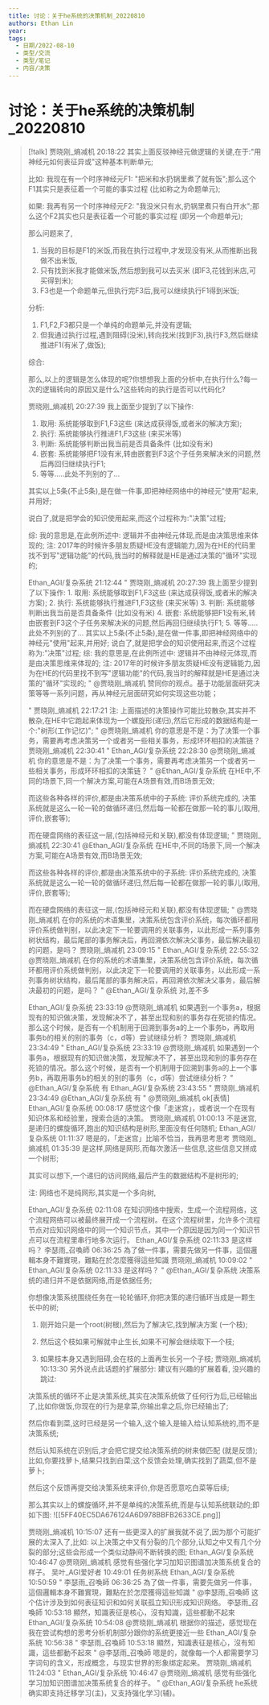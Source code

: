 ```yaml
---
title: 讨论：关于he系统的决策机制_20220810
authors: Ethan Lin
year:
tags:
  - 日期/2022-08-10 
  - 类型/交流 
  - 类型/笔记 
  - 内容/决策 
---
```



# 讨论：关于he系统的决策机制_20220810








> [!talk]
> 贾晓刚_熵减机  20:18:22
> 其实上面反驳神经元做逻辑的关键,在于:"用神经元如何表征异或"这种基本判断单元;
> 
> 比如: 我现在有一个时序神经元F1: "把米和水扔锅里煮了就有饭";那么这个F1其实只是表征着一个可能的事实过程 (比如称之为命题单元);
> 
> 如果: 我再有另一个时序神经元F2: "我没米只有水,扔锅里煮只有白开水";那么这个F2其实也只是表征着一个可能的事实过程 (即另一个命题单元);
> 
> 那么问题来了,
> 1. 当我的目标是F1的米饭,而我在执行过程中,才发现没有米,从而推断出我做不出米饭,
> 2. 只有找到米我才能做米饭,然后想到我可以去买米 (即F3,花钱到米店,可买得到米);
> 3. F3也是一个命题单元,但执行完F3后,我可以继续执行F1得到米饭;
> 
> 分析:
> 
> 1. F1,F2,F3都只是一个单纯的命题单元,并没有逻辑;
> 2. 但我通过执行过程,遇到阻碍(没米),转向找米(找到F3),执行F3,然后继续推进F1(有米了,做饭);
> 
> 综合:
> 
> 那么,以上的逻辑是怎么体现的呢?你想想我上面的分析中,在执行什么?每一次的逻辑转向的原因又是什么?这些转向的执行是否可以代码化?
> 
> 
> 
> 贾晓刚_熵减机  20:27:39
> 我上面至少提到了以下操作:
> 1. 取用: 
> 	系统能够取到F1,F3这些 (来达成获得饭,或者米的解决方案);
> 2. 执行: 
> 	系统能够执行推进F1,F3这些 (来买米等)
> 3. 判断:
> 	系统能够判断出我当前是否具备条件 (比如没有米)
> 4. 嵌套:
> 	系统能够把F1没有米,转由嵌套到F3这个子任务来解决米的问题,然后再回归继续执行F1;
> 5. 等等…..此处不列别的了…
> 
> 
> 其实以上5条(不止5条),是在做一件事,即把神经网络中的神经元"使用"起来,并用好;
> 
> 说白了,就是把学会的知识使用起来,而这个过程称为:"决策"过程;
> 
> 综: 我的意思是,在此例所述中: 逻辑并不由神经元体现,而是由决策思维来体现的;
> 注: 2017年的时候许多朋友质疑HE没有逻辑能力,因为在HE的代码里找不到写"逻辑功能"的代码,我当时的解释就是HE是通过决策的"循环"实现的;
> 
> Ethan_AGI/复杂系统  21:12:44
> " 贾晓刚_熵减机 20:27:39
> 我上面至少提到了以下操作: 1. 取用:  	系统能够取到F1,F3这些 (来达成获得饭,或者米的解决方案); 2. 执行:  	系统能够执行推进F1,F3这些 (来买米等) 3. 判断: 	系统能够判断出我当前是否具备条件 (比如没有米) 4. 嵌套: 	系统能够把F1没有米,转由嵌套到F3这个子任务来解决米的问题,然后再回归继续执行F1; 5. 等等…..此处不列别的了…   其实以上5条(不止5条),是在做一件事,即把神经网络中的神经元"使用"起来,并用好;  说白了,就是把学会的知识使用起来,而这个过程称为:"决策"过程;  综: 我的意思是,在此例所述中: 逻辑并不由神经元体现,而是由决策思维来体现的; 注: 2017年的时候许多朋友质疑HE没有逻辑能力,因为在HE的代码里找不到写"逻辑功能"的代码,我当时的解释就是HE是通过决策的"循环"实现的; "
> @贾晓刚_熵减机 赞同你的观点。基于功能层面研究决策等等一系列问题，再从神经元层面研究如何实现这些功能；
> 
> " 贾晓刚_熵减机 22:17:21
> 注: 上面描述的决策操作可能比较散杂,其实并不散杂,在HE中它跑起来体现为一个螺旋形(递归),然后它形成的数据结构是一个:"树形(工作记忆)"; "
> @贾晓刚_熵减机 你的意思是不是：为了决策一个事务，需要再考虑决策另一个或者另一些相关事务，形成环环相扣的决策链？
> 贾晓刚_熵减机  22:30:41
> " Ethan_AGI/复杂系统 22:28:30
> @贾晓刚_熵减机 你的意思是不是：为了决策一个事务，需要再考虑决策另一个或者另一些相关事务，形成环环相扣的决策链？ "
> @Ethan_AGI/复杂系统 在HE中,不同的场景下,同一个解决方案,可能在A场景有效,而B场景无效;
> 
> 而这些各种各样的评价,都是由决策系统中的子系统: 评价系统完成的,
> 决策系统就是这么一轮一轮的做循环递归,然后每一轮都在做那一轮的事儿(取用,评价,嵌套等);
> 
> 而在硬盘网络的表征这一层,(包括神经元和关联),都没有体现逻辑;
> " 贾晓刚_熵减机 22:30:41
> @Ethan_AGI/复杂系统 在HE中,不同的场景下,同一个解决方案,可能在A场景有效,而B场景无效;
> 
> 而这些各种各样的评价,都是由决策系统中的子系统: 评价系统完成的,
> 决策系统就是这么一轮一轮的做循环递归,然后每一轮都在做那一轮的事儿(取用,评价,嵌套等);
> 
> 而在硬盘网络的表征这一层,(包括神经元和关联),都没有体现逻辑; "
> @贾晓刚_熵减机 在你的系统的术语集里，决策系统包含评价系统，每次循环都用评价系统做判别，以此决定下一轮要调用的关联事务，以此形成一系列事务树状结构，最后尾部的事务解决后，再回溯依次解决父事务，最后解决最初的问题，是吗？
> 贾晓刚_熵减机  23:09:15
> " Ethan_AGI/复杂系统 22:55:32
> @贾晓刚_熵减机 在你的系统的术语集里，决策系统包含评价系统，每次循环都用评价系统做判别，以此决定下一轮要调用的关联事务，以此形成一系列事务树状结构，最后尾部的事务解决后，再回溯依次解决父事务，最后解决最初的问题，是吗？ "
> @Ethan_AGI/复杂系统 对,差不多
> 
>  
> 
> Ethan_AGI/复杂系统  23:33:19
> @贾晓刚_熵减机 如果遇到一个事务a，根据现有的知识做决策，发现解决不了，甚至出现和别的事务存在死锁的情况。那么这个时候，是否有一个机制用于回溯到事务a的上一个事务b，再取用事务b的相关的别的事务（c，d等）尝试继续分析？
> 贾晓刚_熵减机  23:34:49
> " Ethan_AGI/复杂系统 23:33:19
> @贾晓刚_熵减机 如果遇到一个事务a，根据现有的知识做决策，发现解决不了，甚至出现和别的事务存在死锁的情况。那么这个时候，是否有一个机制用于回溯到事务a的上一个事务b，再取用事务b的相关的别的事务（c，d等）尝试继续分析？ "
> @Ethan_AGI/复杂系统 有
> Ethan_AGI/复杂系统  23:43:55
> " 贾晓刚_熵减机 23:34:49
> @Ethan_AGI/复杂系统 有 "
> @贾晓刚_熵减机 ok[表情]
> Ethan_AGI/复杂系统  00:08:17
> 感觉这个像「走迷宫」，或者说一个在现有知识体系和经验里，搜索合适的决策。
> 贾晓刚_熵减机  01:00:13
> 不是迷宫,是递归的螺旋循环,跑出的知识结构是树形,里面没有任何随机;
> Ethan_AGI/复杂系统  01:11:37
> 嗯是的，「走迷宫」比喻不恰当，我再思考思考
> 贾晓刚_熵减机  01:35:39
> 是这样,网络是网形,而每次激活一些信息,这些信息又拼成一个树形;
> 
> 其实可以想下,一个递归的访问网络,最后产生的数据结构不是树形的;
> 
> 注: 网络也不是纯网形,其实是一个多向树,
> 
> Ethan_AGI/复杂系统  02:11:08
> 在知识网络中搜索，生成一个流程网络，这个流程网络可以被最终展开成一个流程树。在这个流程树里，允许多个流程节点对应知识网络中的同一个知识节点，其中一个原因是因为同一个知识节点可以在流程里串行地多次运行。
> Ethan_AGI/复杂系统  02:11:33
> 是这样吗？
> 李瑟雨_召喚師  06:36:25
> 為了做一件事，需要先做另一件事，這個邏輯本身不難實現，難點在於怎麼獲得這些知識
> 贾晓刚_熵减机  10:09:02
> " Ethan_AGI/复杂系统 02:11:33
> 是这样吗？ "
> @Ethan_AGI/复杂系统 决策系统的递归并不是依据网络,而是依据任务;
> 
> 你想像决策系统围绕任务在一轮轮循环,你把决策的递归循环当成是一颗生长中的树;
> 
> 1. 刚开始只是一个root(树根),然后为了解决它,找到解决方案 (一个枝);
> 
> 2. 然后这个枝如果可解就中止生长,如果不可解会继续取下一个枝;
> 
> 3. 如果枝本身又遇到阻碍,会在枝的上面再生长另一个子枝;
> 贾晓刚_熵减机  10:13:30
> 另外说点此话题的扩展部分: 建议有兴趣的扩展着看, 没兴趣的跳过:
> 
> 决策系统的循环不止是决策系统,其实在决策系统做了任何行为后,已经输出了,比如你做饭,你现在的行为是拿菜,你输出拿之后,你已经输出了;
> 
> 然后你看到菜,这时已经是另一个输入,这个输入是输入给认知系统的,而不是决策系统;
> 
> 然后认知系统在识别后,才会把它提交给决策系统的树来做匹配 (就是反馈);比如,你要找萝卜,结果只找到白菜;这个反馈会处理,确实找到了蔬菜,但不是萝卜;
> 
> 然后这个反馈再提交给决策系统来评价,你是否愿意吃白菜等后续;
> 
> 那么其实以上的螺旋循环,并不是单纯的决策系统,而是与认知系统联动的;即如下图:
> ![[5FF40EC5DA676124A6D978BBFB2633CE.png]]
> 
> 贾晓刚_熵减机  10:15:07
> 还有一些更深入的扩展我就不说了,因为那个可能扩展的太深入了,比如: 以上决策之中又有分裂的几个部分,认知之中又有几个分裂的部分;这些会形成一个类似动静间不断转换的图;
> Ethan_AGI/复杂系统  10:46:47
> @贾晓刚_熵减机 感觉有些强化学习加知识图谱加决策系统复合的样子。
> 吴叶_AGI爱好者  10:49:01
> 任务树系统
> Ethan_AGI/复杂系统  10:50:59
> " 李瑟雨_召喚師 06:36:25
> 為了做一件事，需要先做另一件事，這個邏輯本身不難實現，難點在於怎麼獲得這些知識 "
> @李瑟雨_召喚師 这个估计涉及到如何表征知识和如何关联孤立知识形成知识网络。
> 李瑟雨_召喚師  10:53:18
> 顯然，知識表征是核心，沒有知識，這些都動不起來
> Ethan_AGI/复杂系统  10:54:08
> @贾晓刚_熵减机 根据你的描述，感觉现在我在尝试构想的思考分析机制部分跟你的系统更接近一些
> Ethan_AGI/复杂系统  10:56:38
> " 李瑟雨_召喚師 10:53:18
> 顯然，知識表征是核心，沒有知識，這些都動不起來 "
> @李瑟雨_召喚師 嗯是的，就像每一个人都需要学习字词句的含义，形成概念，与现实世界的形象绑定起来。
> 贾晓刚_熵减机  11:24:03
> " Ethan_AGI/复杂系统 10:46:47
> @贾晓刚_熵减机 感觉有些强化学习加知识图谱加决策系统复合的样子。 "
> @Ethan_AGI/复杂系统 he系统确实即支持迁移学习(主)，又支持强化学习(辅)。